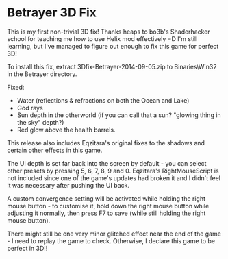 Betrayer 3D Fix
===============
This is my first non-trivial 3D fix! Thanks heaps to bo3b's Shaderhacker school
for teaching me how to use Helix mod effectively =D I'm still learning, but
I've managed to figure out enough to fix this game for perfect 3D!

To install this fix, extract 3Dfix-Betrayer-2014-09-05.zip to Binaries\Win32 in
the Betrayer directory.

Fixed:
- Water (reflections & refractions on both the Ocean and Lake)
- God rays
- Sun depth in the otherworld (if you can call that a sun? "glowing thing in the sky" depth?)
- Red glow above the health barrels.

This release also includes Eqzitara's original fixes to the shadows and certain
other effects in this game.

The UI depth is set far back into the screen by default - you can select other
presets by pressing 5, 6, 7, 8, 9 and 0. Eqzitara's RightMouseScript is not
included since one of the game's updates had broken it and I didn't feel it was
necessary after pushing the UI back.

A custom convergence setting will be activated while holding the right mouse
button - to customise it, hold down the right mouse button while adjusting it
normally, then press F7 to save (while still holding the right mouse button).

There might still be one very minor glitched effect near the end of the game -
I need to replay the game to check. Otherwise, I declare this game to be
perfect in 3D!!
